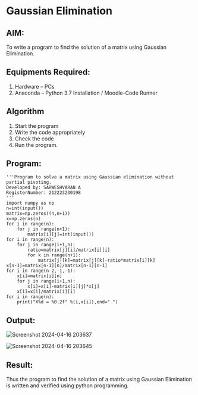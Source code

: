 # Gaussian Elimination

## AIM:
To write a program to find the solution of a matrix using Gaussian Elimination.

## Equipments Required:
1. Hardware – PCs
2. Anaconda – Python 3.7 Installation / Moodle-Code Runner

## Algorithm
1. Start the program
2. Write the code appropriately
3. Check the code
4. Run the program.

## Program:
```
'''Program to solve a matrix using Gaussian elimination without partial pivoting.
Developed by: SARWESHVARAN A
RegisterNumber: 212223230198
'''
import numpy as np
n=int(input())
matrix=np.zeros((n,n+1))
x=np.zeros(n)
for i in range(n):
    for j in range(n+1):
        matrix[i][j]=int(input())
for i in range(n):
    for j in range(i+1,n):
        ratio=matrix[j][i]/matrix[i][i]
        for k in range(n+1):
            matrix[j][k]=matrix[j][k]-ratio*matrix[i][k]
x[n-1]=matrix[n-1][n]/matrix[n-1][n-1]
for i in range(n-2,-1,-1):
    x[i]=matrix[i][n]
    for j in range(i+1,n):
        x[i]=x[i]-matrix[i][j]*x[j]
    x[i]=x[i]/matrix[i][i]
for i in range(n):
    print("X%d = %0.2f" %(i,x[i]),end=" ")
```

## Output:
![Screenshot 2024-04-16 203637](https://github.com/SarweshvaranA/Gaussian/assets/146930981/07e95063-4bec-48df-ae3f-4d71e1905da6)

![Screenshot 2024-04-16 203645](https://github.com/SarweshvaranA/Gaussian/assets/146930981/b92ddc77-a5cf-40f3-87e9-210d3a77ac96)


## Result:
Thus the program to find the solution of a matrix using Gaussian Elimination is written and verified using python programming.

